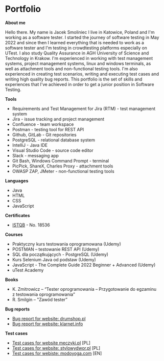 # Portfolio

**About me**

Hello there. My name is Jacek Smoliniec I live in Katowice, Poland and I'm working as a software tester. I started the journey of software testing in May 2022 and since then I learned everything that is needed to work as a software tester and I'm testing in crowdtesting platforms especially on UTest. I also study Quality Assurance in AGH University of Science and Technology in Krakow. I'm experienced in working with test management systems, project management systems, linux and windows terminals, as well as attachment tools and non-functional testing tools. I'm also experienced in creating test scenarios, writing and executing test cases and writing high quality bug reports. This portfolio is the set of skills and experiences that I've achieved in order to get a junior position in Software Testing.

**Tools**
* Requirements and Test Management for Jira (RTM) - test management system
* Jira - issue tracking and project management
* Confluence - team workspace
* Postman - testing tool for REST API
* Github, GitLab - Git repositories
* PostgreSQL - relational database system
* IntelliJ - Java IDE
* Visual Studio Code - source code editor
* Slack - messaging app
* Git Bash, Windows Command Prompt - terminal
* PicPick, ShareX, Charles Proxy - attachment tools
* OWASP ZAP, JMeter - non-functional testing tools

**Languages**
* Java
* HTML
* CSS
* JavaScript

**Certificates**
* [ISTQB](http://scr.istqb.org/) - No. 18536

**Courses**
*	Praktyczny kurs testowania oprogramowana (Udemy)
*	POSTMAN – testowanie REST API (Udemy)
* SQL dla początkujących - PostgreSQL (Udemy)
* Kurs Selenium Java od podstaw (Udemy)
*	JavaScript - The Complete Guide 2022 Beginner + Advanced (Udemy)
*	uTest Academy

**Books**
*	K. Zmitrowicz – “Tester oprogramowania – Przygotowanie do egzaminu z testowania oprogramowania”
*	R. Smilgin – "Zawód tester”

**Bug reports**
* [Bug report for website: drumshop.pl](https://docs.google.com/document/d/1D-zSsvAIA4Uw8S7t8RcMFdLRq8EHYUlwLEQM4pIh-pA/edit?usp=sharing)
* [Bug report for website: klarnet.info](https://docs.google.com/document/d/1Uv8PiyyW7SSr1242pqWTfT7_sOryRd2DcM1-DLYnQiE/edit?usp=sharing)

**Test cases**
* [Test cases for website meczyki.pl](https://docs.google.com/spreadsheets/d/1KyhAugRykPhrn0un3EHkCPYWtIP28BQrzYSwiknbKlM/edit#gid=0) [PL]
* [Test cases for website: stylowydwor.pl](https://docs.google.com/spreadsheets/d/1s81xPLBnlCBtSosHej9PCSw4fy36RzJ7LigOMyDFfnk/edit?usp=sharing) [PL]
* [Test cases for webiste: modoyoga.com](https://docs.google.com/spreadsheets/d/16Wx92SIjIAPG5unPvHlPVGaYlO1Y8NNq0YhZj3QJ6dw/edit?usp=sharing) [EN]
